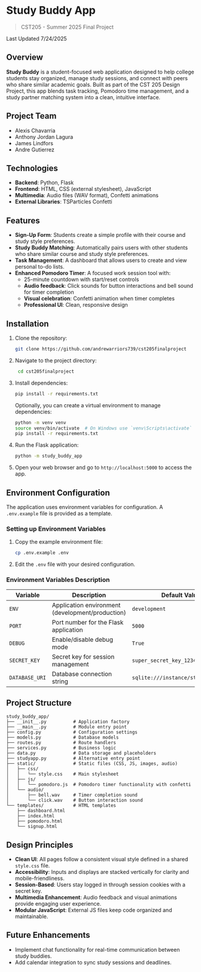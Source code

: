 # Study Buddy App
> CST205 - Summer 2025 Final Project

Last Updated 7/24/2025

## Overview
**Study Buddy** is a student-focused web application designed to help college students stay organized, manage study sessions, and connect with peers who share similar academic goals. Built as part of the CST 205 Design Project, this app blends task tracking, Pomodoro time management, and a study partner matching system into a clean, intuitive interface.

## Project Team
- Alexis Chavarria
- Anthony Jordan Lagura
- James Lindfors
- Andre Gutierrez

## Technologies
- **Backend**: Python, Flask
- **Frontend**: HTML, CSS (external stylesheet), JavaScript
- **Multimedia**: Audio files (WAV format), Confetti animations
- **External Libraries**: TSParticles Confetti

## Features
- **Sign-Up Form**: Students create a simple profile with their course and study style preferences.
- **Study Buddy Matching**: Automatically pairs users with other students who share similar course and study style preferences.
- **Task Management**: A dashboard that allows users to create and view personal to-do lists.
- **Enhanced Pomodoro Timer**: A focused work session tool with:
  - 25-minute countdown with start/reset controls
  - **Audio feedback**: Click sounds for button interactions and bell sound for timer completion
  - **Visual celebration**: Confetti animation when timer completes
  - **Professional UI**: Clean, responsive design

## Installation
1. Clone the repository:
   ```bash
   git clone https://github.com/andrewarriors739/cst205finalproject 
   ```
2. Navigate to the project directory:
   ```bash
    cd cst205finalproject
    ```
3. Install dependencies:
    ```bash
    pip install -r requirements.txt
    ```
    Optionally, you can create a virtual environment to manage dependencies:
   ```bash
   python -m venv venv
   source venv/bin/activate  # On Windows use `venv\Scripts\activate`
   pip install -r requirements.txt
   ```

4. Run the Flask application:
    ```bash
    python -m study_buddy_app
    ```

5. Open your web browser and go to `http://localhost:5000` to access the app.

## Environment Configuration

The application uses environment variables for configuration. A `.env.example` file is provided as a template.

### Setting up Environment Variables

1. Copy the example environment file:
   ```bash
   cp .env.example .env
   ```

2. Edit the `.env` file with your desired configuration.

### Environment Variables Description

| Variable | Description | Default Value |
|----------|-------------|---------------|
| `ENV` | Application environment (development/production) | `development` |
| `PORT` | Port number for the Flask application | `5000` |
| `DEBUG` | Enable/disable debug mode | `True` |
| `SECRET_KEY` | Secret key for session management | `super_secret_key_12345` |
| `DATABASE_URI` | Database connection string | `sqlite:///instance/studybuddy.db` |

## Project Structure
```
study_buddy_app/
├── __init__.py          # Application factory
├── __main__.py          # Module entry point
├── config.py            # Configuration settings
├── models.py            # Database models
├── routes.py            # Route handlers
├── services.py          # Business logic
├── data.py              # Data storage and placeholders
├── studyapp.py          # Alternative entry point
├── static/              # Static files (CSS, JS, images, audio)
│   ├── css/
│   │   └── style.css    # Main stylesheet
│   ├── js/
│   │   └── pomodoro.js  # Pomodoro timer functionality with confetti
│   └── audio/
│       ├── bell.wav     # Timer completion sound
│       └── click.wav    # Button interaction sound
└── templates/           # HTML templates
    ├── dashboard.html
    ├── index.html
    ├── pomodoro.html
    └── signup.html
```

## Design Principles
- **Clean UI**: All pages follow a consistent visual style defined in a shared `style.css` file.
- **Accessibility**: Inputs and displays are stacked vertically for clarity and mobile-friendliness.
- **Session-Based**: Users stay logged in through session cookies with a secret key.
- **Multimedia Enhancement**: Audio feedback and visual animations provide engaging user experience.
- **Modular JavaScript**: External JS files keep code organized and maintainable.

## Future Enhancements
- Implement chat functionality for real-time communication between study buddies.
- Add calendar integration to sync study sessions and deadlines.